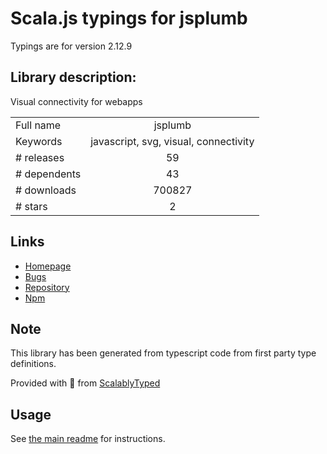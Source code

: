 
# Scala.js typings for jsplumb

Typings are for version 2.12.9

## Library description:
Visual connectivity for webapps

|                    |                 |
| ------------------ | :-------------: |
| Full name          | jsplumb |
| Keywords           | javascript, svg, visual, connectivity |
| # releases         | 59 |
| # dependents       | 43 |
| # downloads        | 700827 |
| # stars            | 2 |

## Links
- [Homepage](https://github.com/jsplumb/jsplumb#readme)
- [Bugs](https://github.com/jsplumb/jsplumb/issues)
- [Repository](https://github.com/jsplumb/jsplumb)
- [Npm](https://www.npmjs.com/package/jsplumb)
    


## Note
This library has been generated from typescript code from first party type definitions.

Provided with :purple_heart: from [ScalablyTyped](https://github.com/oyvindberg/ScalablyTyped)

## Usage
See [the main readme](../../readme.md) for instructions.


